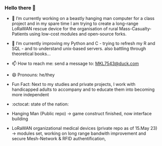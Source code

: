 ### Hello there 👋

- 🔭 I’m currently working on a beastly hanging man computer for a class project and in my spare time I am trying to create a long-range LoRaWAN rescue device for the organisation of rural Mass-Casualty-Patients using low-cost modules and open-source forks.
     
- 🌱 I’m currently improving my Python and C - trying to refresh my R and SQL - and to understand unix-based servers. also battling through theoretical books... 

- 📫 How to reach me: send a message to: MKL7543@duck.com
- 😄 Pronouns: he/they

- Fun Fact: Next to my studies and private projects, I work with handicapped adults to accompany and to educate them into becoming more independent 

- :octocat: state of the nation:
- Hanging Man (Public repo) -> game construct finished, now interface building
- LoRaWAN organizational medical devices (private repo as of 15.May 23) -> modules set, working on long range bandwith improvement and secure Mesh-Network & RFID authentification, 
